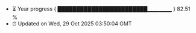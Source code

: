 - ⏳ Year progress { ████████████████████████▁▁▁▁▁▁ } 82.51 %
- ⏰ Updated on Wed, 29 Oct 2025 03:50:04 GMT

